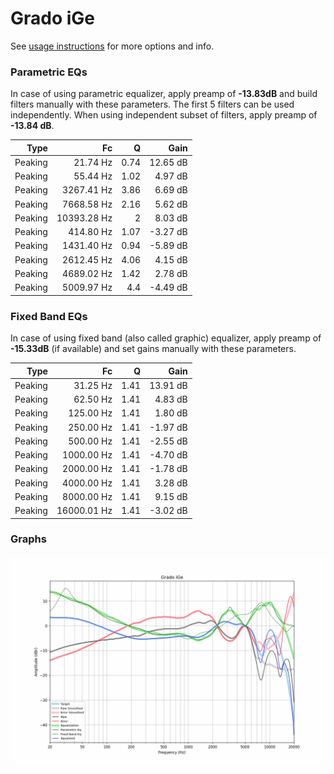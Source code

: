 # Grado iGe
See [usage instructions](https://github.com/jaakkopasanen/AutoEq#usage) for more options and info.

### Parametric EQs
In case of using parametric equalizer, apply preamp of **-13.83dB** and build filters manually
with these parameters. The first 5 filters can be used independently.
When using independent subset of filters, apply preamp of **-13.84 dB**.

| Type    | Fc          |    Q | Gain     |
|--------:|------------:|-----:|---------:|
| Peaking | 21.74 Hz    | 0.74 | 12.65 dB |
| Peaking | 55.44 Hz    | 1.02 | 4.97 dB  |
| Peaking | 3267.41 Hz  | 3.86 | 6.69 dB  |
| Peaking | 7668.58 Hz  | 2.16 | 5.62 dB  |
| Peaking | 10393.28 Hz | 2    | 8.03 dB  |
| Peaking | 414.80 Hz   | 1.07 | -3.27 dB |
| Peaking | 1431.40 Hz  | 0.94 | -5.89 dB |
| Peaking | 2612.45 Hz  | 4.06 | 4.15 dB  |
| Peaking | 4689.02 Hz  | 1.42 | 2.78 dB  |
| Peaking | 5009.97 Hz  | 4.4  | -4.49 dB |

### Fixed Band EQs
In case of using fixed band (also called graphic) equalizer, apply preamp of **-15.33dB**
(if available) and set gains manually with these parameters.

| Type    | Fc          |    Q | Gain     |
|--------:|------------:|-----:|---------:|
| Peaking | 31.25 Hz    | 1.41 | 13.91 dB |
| Peaking | 62.50 Hz    | 1.41 | 4.83 dB  |
| Peaking | 125.00 Hz   | 1.41 | 1.80 dB  |
| Peaking | 250.00 Hz   | 1.41 | -1.97 dB |
| Peaking | 500.00 Hz   | 1.41 | -2.55 dB |
| Peaking | 1000.00 Hz  | 1.41 | -4.70 dB |
| Peaking | 2000.00 Hz  | 1.41 | -1.78 dB |
| Peaking | 4000.00 Hz  | 1.41 | 3.28 dB  |
| Peaking | 8000.00 Hz  | 1.41 | 9.15 dB  |
| Peaking | 16000.01 Hz | 1.41 | -3.02 dB |

### Graphs
![](./Grado%20iGe.png)